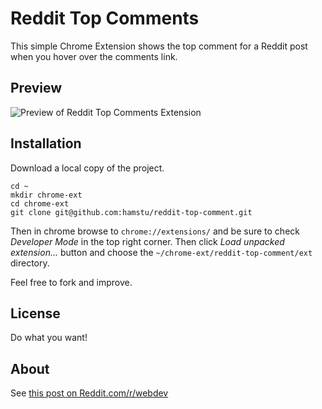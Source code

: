 # Reddit Top Comments

This simple Chrome Extension shows the top comment for a Reddit post when you hover over the comments link.

## Preview
![Preview of Reddit Top Comments Extension](http://labs.hami.sh/reddit-top-comments/screenshot.png)

## Installation

Download a local copy of the project.

    cd ~
    mkdir chrome-ext
    cd chrome-ext
    git clone git@github.com:hamstu/reddit-top-comment.git

Then in chrome browse to `chrome://extensions/` and be sure to check *Developer Mode* in the top right corner. Then click *Load unpacked extension...* button and choose the `~/chrome-ext/reddit-top-comment/ext` directory.

Feel free to fork and improve.

## License
Do what you want!

## About
See [this post on Reddit.com/r/webdev](http://www.reddit.com/r/webdev/comments/16yjtj/top_comment_kind_of_like_hover_zoom_only_it_shows/)
